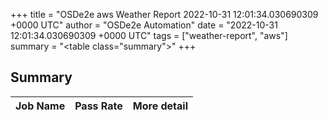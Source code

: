 +++
title = "OSDe2e aws Weather Report 2022-10-31 12:01:34.030690309 +0000 UTC"
author = "OSDe2e Automation"
date = "2022-10-31 12:01:34.030690309 +0000 UTC"
tags = ["weather-report", "aws"]
summary = "<table class=\"summary\"></table>"
+++
## Summary

| Job Name | Pass Rate | More detail |
|----------|-----------|-------------|




